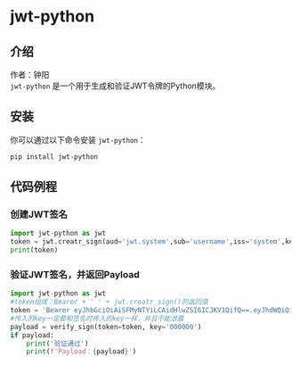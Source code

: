 # jwt-python

## 介绍
作者：钟阳\
`jwt-python` 是一个用于生成和验证JWT令牌的Python模块。

## 安装

你可以通过以下命令安装 `jwt-python`：

```sh
pip install jwt-python
```

## 代码例程
### 创建JWT签名
```python
import jwt-python as jwt
token = jwt.creatr_sign(aud='jwt.system',sub='username',iss='system',key='000000')
print(token)
```


### 验证JWT签名，并返回Payload
```python
import jwt-python as jwt
#token组成：Bearer + ' ' + jwt.creatr_sign()的返回值
token = 'Bearer eyJhbGciOiAiSFMyNTYiLCAidHlwZSI6ICJKV1QifQ==.eyJhdWQiOiAiY3JtLnl1bmRhb3d1LmNuIiwgImV4cCI6IDE3NDIxNjcxNDksICJpYXQiOiAxNzQyMDgwNzQ5LCAiaXNzIjogInN5c3RlbSIsICJ1aWQiOiAxLCAic3ViIjogImFkbWluIiwgIm5iZiI6IDE3NDIwODA3NDl9.5YEtizmQHCmWBfFbhPK8bfM7binlThY_uKv--0wU_UY'
#传入的key一定要和签名时传入的key一样，并且不能泄露
payload = verify_sign(token=token, key='000000')
if payload:
    print('验证通过')
    print(f'Payload：{payload}')

```